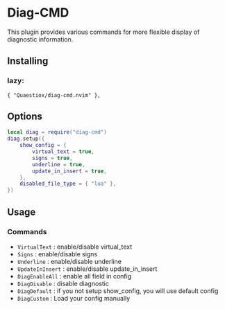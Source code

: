 # Diag-CMD

This plugin provides various commands for more flexible display of diagnostic information.

## Installing

### lazy:
``` 
{ "Quaestiox/diag-cmd.nvim" },
```

## Options
```lua
local diag = require("diag-cmd")
diag.setup({
	show_config = {
		virtual_text = true,
		signs = true,
		underline = true,
		update_in_insert = true,
	},
	disabled_file_type = { "lua" },
})
```

## Usage

### Commands

- `VirtualText` : enable/disable virtual_text
- `Signs` : enable/disable signs
- `Underline` : enable/disable underline
- `UpdateInInsert` : enable/disable update_in_insert
- `DiagEnableAll` : enable all field in config
- `DiagDisable` : disable diagnostic 
- `DiagDefault` : if you not setup show_config, you will use default config
- `DiagCustom` : Load your config manually



